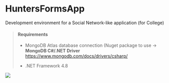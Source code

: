 # HuntersFormsApp
Development environment for a Social Network-like application (for College)

> #### Requirements
> - MongoDB Atlas database connection (Nuget package to use -> **MongoDB C#/.NET Driver** https://www.mongodb.com/docs/drivers/csharp/ <br>
> 
> - .NET Framework 4.8 <br>

<img src="https://bdc2020.o0bc.com/wp-content/uploads/2021/11/blue-lobster-618af4d323eb6.jpeg" />
